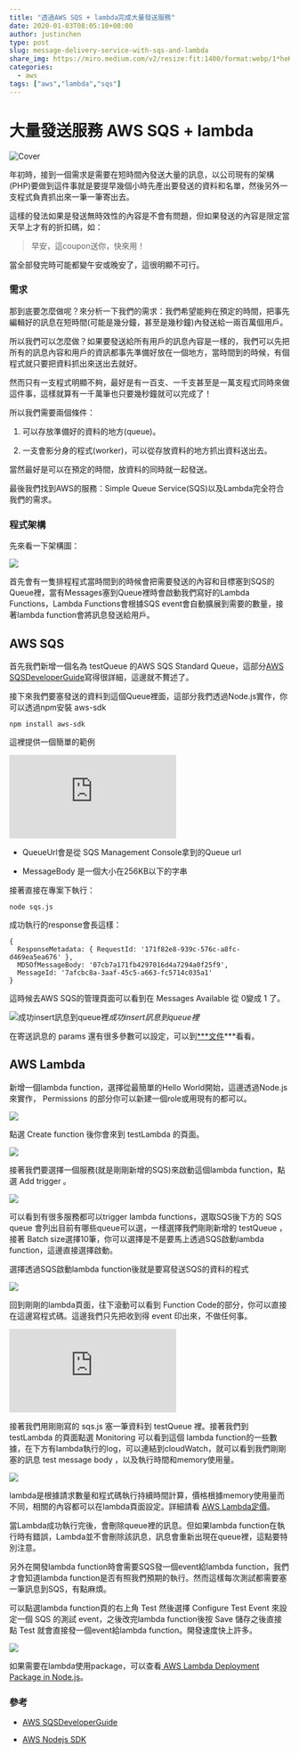 ```yaml
---
title: "透過AWS SQS + lambda完成大量發送服務"
date: 2020-01-03T08:05:10+08:00
author: justinchen
type: post
slug: message-delivery-service-with-sqs-and-lambda
share_img: https://miro.medium.com/v2/resize:fit:1400/format:webp/1*heKgKewNwN3wIqY8SO8U6g.png
categories:
  - aws
tags: ["aws","lambda","sqs"]
---
```


# 大量發送服務 AWS SQS + lambda

![Cover](https://miro.medium.com/v2/resize:fit:1400/format:webp/1*heKgKewNwN3wIqY8SO8U6g.png)


年初時，接到一個需求是需要在短時間內發送大量的訊息，以公司現有的架構(PHP)要做到這件事就是要提早幾個小時先產出要發送的資料和名單，然後另外一支程式負責抓出來一筆一筆寄出去。
<!--more-->
這樣的發法如果是發送無時效性的內容是不會有問題，但如果發送的內容是限定當天早上才有的折扣碼，如：
> 早安，這coupon送你，快來用！

當全部發完時可能都變午安或晚安了，這很明顯不可行。

### 需求

那到底要怎麼做呢？來分析一下我們的需求：我們希望能夠在預定的時間，把事先編輯好的訊息在短時間(可能是幾分鐘，甚至是幾秒鐘)內發送給一兩百萬個用戶。

所以我們可以怎麼做？如果要發送給所有用戶的訊息內容是一樣的，我們可以先把所有的訊息內容和用戶的資訊都事先準備好放在一個地方，當時間到的時候，有個程式就只要把資料抓出來送出去就好。

然而只有一支程式明顯不夠，最好是有一百支、一千支甚至是一萬支程式同時來做這件事，這樣就算有一千萬筆也只要幾秒鐘就可以完成了！

所以我們需要兩個條件：

1. 可以存放準備好的資料的地方(queue)。

1. 一支會影分身的程式(worker)，可以從存放資料的地方抓出資料送出去。

當然最好是可以在預定的時間，放資料的同時就一起發送。

最後我們找到AWS的服務：Simple Queue Service(SQS)以及Lambda完全符合我們的需求。

### 程式架構

先來看一下架構圖：

![](https://cdn-images-1.medium.com/max/2000/1*E1jtwZBES8Sx-r6Znkkbdw.jpeg)

首先會有一隻排程程式當時間到的時候會把需要發送的內容和目標塞到SQS的Queue裡，當有Messages塞到Queue裡時會啟動我們寫好的Lambda Functions，Lambda Functions會根據SQS event會自動擴展到需要的數量，接著lambda function會將訊息發送給用戶。

## AWS SQS

首先我們新增一個名為 testQueue 的AWS SQS Standard Queue，這部分[AWS SQSDeveloperGuide](https://docs.aws.amazon.com/AWSSimpleQueueService/latest/SQSDeveloperGuide/welcome.html)寫得很詳細，這邊就不贅述了。

接下來我們要塞發送的資料到這個Queue裡面，這部分我們透過Node.js實作，你可以透過npm安裝 aws-sdk

    npm install aws-sdk

這裡提供一個簡單的範例

<iframe src="https://medium.com/media/f181cfc4fe110f23f2a7cda5ff6d5f96" frameborder=0></iframe>

* QueueUrl會是從 SQS Management Console拿到的Queue url

* MessageBody 是一個大小在256KB以下的字串

接著直接在專案下執行：

    node sqs.js

成功執行的response會長這樣：

    {
      ResponseMetadata: { RequestId: '171f82e8-939c-576c-a8fc-d469ea5ea676' },
      MD5OfMessageBody: '07cb7a171fb4297016d4a7294a0f25f9',
      MessageId: '7afcbc8a-3aaf-45c5-a663-fc5714c035a1'
    }

這時候去AWS SQS的管理頁面可以看到在 Messages Available 從 0變成 1 了。

![成功insert訊息到queue裡](https://cdn-images-1.medium.com/max/2000/1*-7gccbRW43uPho_i_DvjVQ.png)*成功insert訊息到queue裡*

在寄送訊息的 params 還有很多參數可以設定，可以到[***文件](https://docs.aws.amazon.com/zh_tw/AWSJavaScriptSDK/latest/AWS/SQS.html#sendMessage-property)***看看。

## AWS Lambda

新增一個lambda function，選擇從最簡單的Hello World開始，這邊透過Node.js來實作， Permissions 的部分你可以新建一個role或用現有的都可以。

![](https://cdn-images-1.medium.com/max/4848/1*h6r6O45OL2ig5QYIcTivQw.png)

點選 Create function 後你會來到 testLambda 的頁面。

![](https://cdn-images-1.medium.com/max/3322/1*Q6IIeIVsD6f9d4kBRobpbw.png)

接著我們要選擇一個服務(就是剛剛新增的SQS)來啟動這個lambda function，點選 Add trigger 。

![](https://cdn-images-1.medium.com/max/2000/1*yNzV_Zv8mGLzkFvplzFalQ.png)

可以看到有很多服務都可以trigger lambda functions，選取SQS後下方的 SQS queue 會列出目前有哪些queue可以選，一樣選擇我們剛剛新增的 testQueue ，接著 Batch size選擇10筆，你可以選擇是不是要馬上透過SQS啟動lambda function，這邊直接選擇啟動。

選擇透過SQS啟動lambda function後就是要寫發送SQS的資料的程式

![](https://cdn-images-1.medium.com/max/3260/1*8MLK6vP7A0QHq0fu7iOJog.png)

回到剛剛的lambda頁面，往下滾動可以看到 Function Code的部分，你可以直接在這邊寫程式碼。這邊我們只先把收到得 event 印出來，不做任何事。

<iframe src="https://medium.com/media/c6fd5cefecd91e34183e066b7c3f7686" frameborder=0></iframe>

接著我們用剛剛寫的 sqs.js 塞一筆資料到 testQueue 裡。接著我們到 testLambda 的頁面點選 Monitoring 可以看到這個 lambda function的一些數據，在下方有lambda執行的log，可以連結到cloudWatch，就可以看到我們剛剛塞的訊息 test message body ，以及執行時間和memory使用量。

![](https://cdn-images-1.medium.com/max/2722/1*tAHS333SBbjXTV0nYZyc7A.png)

lambda是根據請求數量和程式碼執行持續時間計算，價格根據memory使用量而不同，相關的內容都可以在lambda頁面設定。詳細請看 [AWS Lambda定價](https://aws.amazon.com/tw/lambda/pricing/)。

當Lambda成功執行完後，會刪除queue裡的訊息。但如果lambda function在執行時有錯誤，Lambda並不會刪除該訊息，訊息會重新出現在queue裡，這點要特別注意。

另外在開發lambda function時會需要SQS發一個event給lambda function，我們才會知道lambda function是否有照我們預期的執行。然而這樣每次測試都需要塞一筆訊息到SQS，有點麻煩。

可以點選lambda function頁的右上角 Test 然後選擇 Configure Test Event 來設定一個 SQS 的測試 event，之後改完lambda function後按 Save 儲存之後直接點 Test 就會直接發一個event給lambda function。開發速度快上許多。

![](https://cdn-images-1.medium.com/max/2000/1*k_ACEVsop1M0ldhDPIMa4w.png)

如果需要在lambda使用package，可以查看[ AWS Lambda Deployment Package in Node.js](https://docs.aws.amazon.com/lambda/latest/dg/nodejs-create-deployment-pkg.html)。

### 參考

* [AWS SQSDeveloperGuide](https://docs.aws.amazon.com/AWSSimpleQueueService/latest/SQSDeveloperGuide/welcome.html)

* [AWS Nodejs SDK](https://aws.amazon.com/tw/sdk-for-node-js/)
